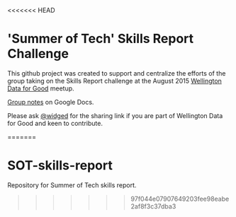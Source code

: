 <<<<<<< HEAD
# 'Summer of Tech' Skills Report Challenge

This github project was created to support and centralize the efforts of the group taking on the Skills Report challenge at the August  2015 [Wellington Data for Good](http://www.meetup.com/Hack-Miramar/events/224192543) meetup. 

[Group notes](https://docs.google.com/document/d/10ujvjJXDAXYKTz_-oU6z2l22B4H0dNfFn1DTSdHoe3c/edit?pli=1) on Google Docs.

Please ask [@widged](https://twitter.com/widged) for the sharing link if you are part of Wellington Data for Good and keen to contribute. 

=======
# SOT-skills-report
Repository for Summer of Tech skills report.
>>>>>>> 97f044e07907649203fee98eabe2af8f3c37dba3
